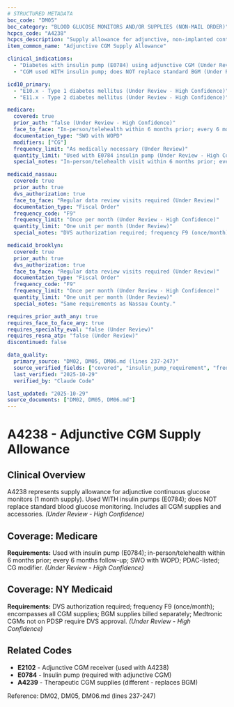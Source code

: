 ```yaml
---
# STRUCTURED METADATA
boc_code: "DM05"
boc_category: "BLOOD GLUCOSE MONITORS AND/OR SUPPLIES (NON-MAIL ORDER)"
hcpcs_code: "A4238"
hcpcs_description: "Supply allowance for adjunctive, non-implanted continuous glucose monitor (CGM), includes all supplies and accessories, 1 month supply = 1 unit of service"
item_common_name: "Adjunctive CGM Supply Allowance"

clinical_indications:
  - "Diabetes with insulin pump (E0784) using adjunctive CGM (Under Review - High Confidence)"
  - "CGM used WITH insulin pump; does NOT replace standard BGM (Under Review - High Confidence)"

icd10_primary:
  - "E10.x - Type 1 diabetes mellitus (Under Review - High Confidence)"
  - "E11.x - Type 2 diabetes mellitus (Under Review - High Confidence)"

medicare:
  covered: true
  prior_auth: "false (Under Review - High Confidence)"
  face_to_face: "In-person/telehealth within 6 months prior; every 6 months follow-up (Under Review - High Confidence)"
  documentation_type: "SWO with WOPD"
  modifiers: ["CG"]
  frequency_limit: "As medically necessary (Under Review)"
  quantity_limit: "Used with E0784 insulin pump (Under Review - High Confidence)"
  special_notes: "In-person/telehealth visit within 6 months prior; every 6 months follow-up to document adherence. SWO with WOPD required. CGM on PDAC Product Classification List. CG modifier when criteria met. Used with insulin pump (E0784)."

medicaid_nassau:
  covered: true
  prior_auth: true
  dvs_authorization: true
  face_to_face: "Regular data review visits required (Under Review)"
  documentation_type: "Fiscal Order"
  frequency_code: "F9"
  frequency_limit: "Once per month (Under Review - High Confidence)"
  quantity_limit: "One unit per month (Under Review)"
  special_notes: "DVS authorization required; frequency F9 (once/month); encompasses all CGM supplies; BGM supplies billed separately; Medtronic CGMs not on PDSP require DVS approval."

medicaid_brooklyn:
  covered: true
  prior_auth: true
  dvs_authorization: true
  face_to_face: "Regular data review visits required (Under Review)"
  documentation_type: "Fiscal Order"
  frequency_code: "F9"
  frequency_limit: "Once per month (Under Review - High Confidence)"
  quantity_limit: "One unit per month (Under Review)"
  special_notes: "Same requirements as Nassau County."

requires_prior_auth_any: true
requires_face_to_face_any: true
requires_specialty_eval: "false (Under Review)"
requires_resna_atp: "false (Under Review)"
discontinued: false

data_quality:
  primary_source: "DM02, DM05, DM06.md (lines 237-247)"
  source_verified_fields: ["covered", "insulin_pump_requirement", "frequency_code", "dvs_authorization", "modifiers"]
  last_verified: "2025-10-29"
  verified_by: "Claude Code"

last_updated: "2025-10-29"
source_documents: ["DM02, DM05, DM06.md"]
---
```


# A4238 - Adjunctive CGM Supply Allowance

## Clinical Overview
A4238 represents supply allowance for adjunctive continuous glucose monitors (1 month supply). Used WITH insulin pumps (E0784); does NOT replace standard blood glucose monitoring. Includes all CGM supplies and accessories. *(Under Review - High Confidence)*

## Coverage: Medicare
**Requirements:** Used with insulin pump (E0784); in-person/telehealth within 6 months prior; every 6 months follow-up; SWO with WOPD; PDAC-listed; CG modifier. *(Under Review - High Confidence)*

## Coverage: NY Medicaid
**Requirements:** DVS authorization required; frequency F9 (once/month); encompasses all CGM supplies; BGM supplies billed separately; Medtronic CGMs not on PDSP require DVS approval. *(Under Review - High Confidence)*

## Related Codes
- **E2102** - Adjunctive CGM receiver (used with A4238)
- **E0784** - Insulin pump (required with adjunctive CGM)
- **A4239** - Therapeutic CGM supplies (different - replaces BGM)

Reference: DM02, DM05, DM06.md (lines 237-247)
